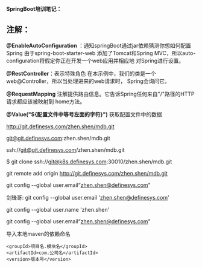 **SpringBoot培训笔记：**



## 注解：

**@EnableAutoConfiguration** ：通知springBoot通过jar依赖猜测你想如何配置Spring 由于spring-boot-starter-web	添加了Tomcat和Spring	MVC，所以auto-configuration将假定你正在开发一个web应用并相应地
对Spring进行设置。 

**@RestController**：表示特殊角色 在本示例中，我们的类是一个web@Controller，所以当处理进来的web请求时， Spring会询问它。

**@RequestMapping**	注解提供路由信息。它告诉Spring任何来自"/"路径的HTTP请求都应该被映射到  home方法。

**@Value("${配置文件中等号左面的字符}")**      获取配置文件中的数据



 

 http://git.definesys.com/zhen.shen/mdb.git



git@git.definesys.com:zhen.shen/mdb.git

ssh://git@git.definesys.com/zhen.shen/mdb.git

$ git clone ssh://git@k8s.definesys.com:30010/zhen.shen/mdb.git



git remote add origin http://git.definesys.com/zhen.shen/mdb.git





git config --global user.email“zhen.shen@definesys.com"



剑锋哥:
git config --global user.email 'zhen.shen@definesys.com'

git config --global user.name 'zhen.shen'



git config --global user.email“zhen.shen@definesys.com"



导入本地maven的依赖命名

```
<groupId>项目名.模块名</groupId>
<artifactId>com.公司名</artifactId>
<version>版本号</version>
```